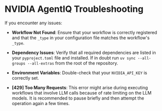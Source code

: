 <!--
SPDX-FileCopyrightText: Copyright (c) 2025, NVIDIA CORPORATION & AFFILIATES. All rights reserved.
SPDX-License-Identifier: Apache-2.0

Licensed under the Apache License, Version 2.0 (the "License");
you may not use this file except in compliance with the License.
You may obtain a copy of the License at

http://www.apache.org/licenses/LICENSE-2.0

Unless required by applicable law or agreed to in writing, software
distributed under the License is distributed on an "AS IS" BASIS,
WITHOUT WARRANTIES OR CONDITIONS OF ANY KIND, either express or implied.
See the License for the specific language governing permissions and
limitations under the License.
-->

# NVIDIA AgentIQ Troubleshooting

If you encounter any issues:

- **Workflow Not Found**: Ensure that your workflow is correctly registered and that the `_type` in your configuration file matches the workflow's `_type`.

- **Dependency Issues**: Verify that all required dependencies are listed in your `pyproject.toml` file and installed. If in doubt run `uv sync --all-groups --all-extras` from the root of the repository.

- **Environment Variables**: Double-check that your `NVIDIA_API_KEY` is correctly set.

- **[429] Too Many Requests**: This error might arise during executing workflows that involve LLM calls because of rate limiting on the LLM models. It is recommended to pause briefly and then attempt the operation again a few times.
